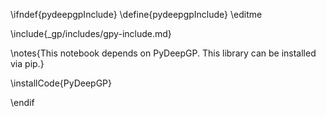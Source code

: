 \ifndef{pydeepgpInclude}
\define{pydeepgpInclude}
\editme

\include{_gp/includes/gpy-include.md}

\notes{This notebook depends on PyDeepGP. This library can be installed via pip.}

\installCode{PyDeepGP}

\endif
